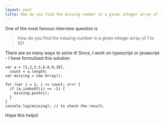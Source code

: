 ```yaml
---
layout: post
title: How do you find the missing number in a given integer array of 1 to 10 in typescript or javascript?
---
```


One of the most famous interview question is 

> How do you find the missing number in a given integer array of 1 to 10?

There are so many ways to solve it! Since, I work on typescript or javascript - I have formulized this solution:

```
var a = [1,2,3,5,6,8,9,10],
  count = a.length;
var missing = new Array();

for (var i = 1; i <= count; i++) {
  if (a.indexOf(i) == -1) {
    missing.push(i);
  }
}
console.log(missing); // to check the result.
```

Hope this helps!
